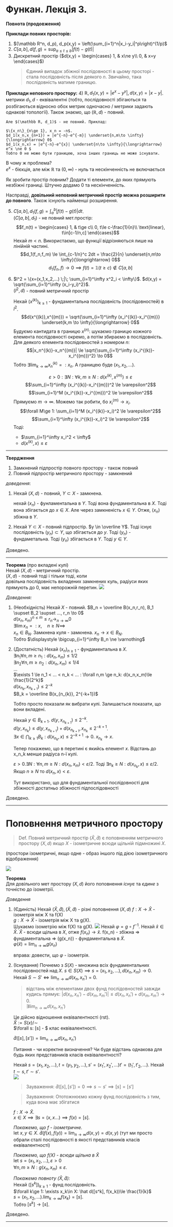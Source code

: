 # Функан. Лекція 3. 
**Повнота (продовження)**

**Приклади повних просторів:**

1) $(\mathbb R^n, d_p), d_p(x,y) = \left(\sum_{i=1}^n|x_i-y_i|^p\right)^(1/p)$
2) $C[a,b], d(f,g) = \sup_{a\le t\le b} |f(t) - g(t)|$
3) Дискретний простір ($d(x,y) = \begin{cases}
    1, & x\ne y\\
    0, & x=y
\end{cases}$)  
    > Єдиний випадок збіжної послідовності в цьому просторі - стала послідовність після деякого $n$. Звичайно, така послідовність матиме границю.

**Приклади неповного простору:**
4) $\mathbb R, d_1(x,y) = |e^x-y^y|, d(x,y) = |x-y|$.  
    метрики $d_1, d$ - еквівалентні (тобто, послідовності збігаються та розбігаються відносно обох метрик одночасно / метрики задають однакові топології). Також знаємо, що $(\mathbb R, d)$ - повний.

    Але $(\mathbb R, d_1)$ - не повний. Приклад:

    $\{x_n\}_{n\ge 1}, x_n = -n$.  
    $d_1(x_n,x_{n+1}) = |e^{-n}-e^{-m}| \underset{n,m\to \infty}{\longrightarrow} 0$ 
    $d_1(x_n,x) = |e^{-n}-e^{x}| \underset{n\to \infty}{\longrightarrow} e^x \ne 0 $  
    Тобто 0 не може бути границею, хоча інших границь не може існувати.

В чому ж проблема?  
$e^x$ - бієкція, але між $\mathbb R$ та $(0,\infty)$ - нуль та нескінченність не включається

Як зробити простір повним? Додати ті елементи, до яких прямують незбіжні границі. Штучно додамо 0 та нескінченність.

Насправді, **довільний неповний метричний простір можна розширити до повного**. Також існують найменші розширення.


5) $C[a,b], d_1(f,g) = \int_a^b |f(t)-g(t)|dt$.  
    $(C[a,b], d_1)$ - не повний мет.простір:
    $$f_n(t) = \begin{cases}
        1, & t\ge c\\
        0, t\le c-\frac{1}{n}\\
        \text{linear}, t\in[c-1/n,c] 
    \end{cases}$$
    Нехай $m<n$. Використаємо, що функції відрізняються лише на лінійній частині.
    $$d_1(f_n,f_m) \le \int_{c-1/n}^c 2dt = \frac{2}{n} \underset{n,m\to \infty}{\longrightarrow} 0$$
    $$d_1(f_n,f) \to 0 \implies f(t)=\mathbb{1}(t \ge c) \notin C[a,b]$$

6) $l^2 = \{x=(x_1,x_2,...) \;|\; \sum_{i=1}^\infty x^2_i < \infty\}$.
    $d(x,y) = \sqrt{\sum_{i=1}^\infty (x_i-y_i)^2}$.  
    $(l^2, d)$ - повний метричний простір

    Нехай $(x^{(k)})_{k\ge 1}$ - фундаментальна послідовність (послідовностей) в $l^2$.
    $$d(x^{(k)},x^{(m)}) = \sqrt{\sum_{i=1}^\infty (x_i^{(k)}-x_i^{(m)}} \underset{k,m \to \infty}{\longrightarrow} 0$$
    Будуємо кантидата в границю $x^{(n)}$: шукаємо границю кожного елемента послідовності окремо, а потім збираємо в послідовність. Для деякого елемента послідовностей з номером $n$:
    $$|x_n^{(k)}-x_n^{(m)}| \le \sqrt{\sum_{i=1}^\infty (x_i^{(k)}-x_i^{(m)})^2} \to 0$$
    Тобто $\exists \lim_{k\to\infty} x^{(k)}_n =: x_n$. А границею буде $(x_1, x_2, ...)$.

    $$\varepsilon>0: \exists N: \forall k,m\ge N: d(x^{(k)},x^{(m)}) \le \varepsilon$$
    $$\sum_{i=1}^\infty (x_i^{(k)}-x_i^{(m)})^2 \le \varepsilon^2$$
    $$\sum_{i=1}^M (x_i^{(k)}-x_i^{(m)})^2 \le \varepsilon^2$$
    Прямуємо $m \to \infty$. Можемо так робити, бо $x_i^{(m)} \to x_i$.
    $$\forall M\ge 1: \sum_{i=1}^M (x_i^{(k)}-x_i)^2 \le \varepsilon^2$$
    $$\sum_{i=1}^\infty (x_i^{(k)}-x_i)^2 \le \varepsilon^2$$
    Тоді:
    - $\sum_{i=1}^\infty x_i^2 < \infty$
    - $d(x^{(k)},x)\le \varepsilon$

---

**Твердження**
1) Замкнений підпростір повного простору - також повний
2) Повний підпростір метричного простору - замкнений

*доведення*:
1) Нехай $(X, d)$ - повний, $Y\subset X$ - замкнена.

    нехай $(x_n)$ - фунламентальна в $Y$. Тоді вона фундаментальна в $X$. Тоді вона збігається до $x\in X$. Але через замкненість $x\in Y$. Отже, $(x_n)$ збіжна в $Y$.

2) Нехай $Y \subset X$ - повний підпростір. $y \in \overline Y$. Тоді існує послідовність $(y_n) \subset Y$, що збігається до $y$. Тоді $(y_n)$ - фундаметальна. Тоді $(y_n)$ збігається в $Y$. Тоді $y\in Y$.

Доведено.

---

**Теорема** (про вкладені кулі)  
Нехай $(X,d)$ - метричний простір.  
$(X,d)$ - повний тоді і тільки тоді, коли  
довільна послідовність вкладених замкнених куль, радіуси яких прямують до 0, має непорожній перетин.
![](l3_2.png)

*Доведення:*  
1) (Необхідність) Нехай $X$ - повний.
    $B_n = \overline B(x_n,r_n), B_1 \supset B_2 \supset ..., r_n \to 0$  
    $d(x_n, x_m)^{n\le m} \le r_n \longrightarrow_{n\to\infty} 0$  
    $\exists \lim x_n =: x, \quad n \ge N \implies$  
    $x_n \in B_N$. Замкнена куля - замкнена. $x_n \to x \in B_N$.  
    Тобто $\displaystyle \bigcup_{i=1}^\infty B_n \ne \varnothing$  

2) (Достатність) Нехай $(x_n)_{n\ge1}$ - фундаментальна в $X$.  
    $\exists n_1 \forall n,m \ge n_1: d(x_n,x_m)\le 1/2$  
    $\exists n_2 \forall n,m \ge n_2: d(x_n,x_m)\le 1/4$  
    ...  
    $\exists 1 \le n_1 < ... < n_k < ... : \forall n,m \ge n_k: d(x_n,x_m)\le \frac{1}{2^k}$  
    $d(x_{n_k}, x_{n_{k+1}}) \le 2^{-k}$  
    $B_k = \overline B(x_{n_{k}}, 2^{-k+1})$

    Тобто просто показали як вибрати кулі. Залишається показати, що вони вкладені.

    Нехай $y \in B_{k+1}$. $d(y, x_{n_{k+1}}) \le 2^{-k}$.  
    $d(y,x_{n_k}) \le d(y, x_{n_{k+1}}) + d(x_{n_{k+1}}, x_{n_k} \le 2^{-k+1}$.  
    $\exists x \in \bigcap_{k\ge 1} B_k: d(x_{n_k},x)\le 2^{-k+1} \to 0$. $x_{n_k} \to x$.

    Тепер покажемо, що в перетині є якийсь елемент $x$. Відстань до x_n_k менше радіуса n-ї кулі.

    $\varepsilon >0. \exists N: \forall n,m \ge N: d(x_n,x_m) < \varepsilon /2$. Тоді $\exists n_k \ge N: d(x_{n_k}, x) \le \varepsilon /2$.  
    Якщо $n\ge N$ то $d(x_n, x) < \varepsilon$.

    Тут використано, що для фундаментальної послідовності для збіжності достатньо збіжності підпослідовності

Доведено.

---

# Поповнення метричного простору

> Def. Повний метричний простір $(\hat X, \hat d)$ є поповненням метричного простору $(X,d)$ якщо $X$ - ізометричне всюди щільній підмножині $X$.

(простори ізометричні, якщо одне - образ іншого під дією ізометричного відображення)

![](l3_3.png)

**Теорема**  
Для довільного мет простору $(X, d)$ його поповнення *існує* та *єдине* з точністю до ізометрії.

*Доведення*  
1. (Єдиність) Нехай $(\hat X, \hat d), (\tilde X, \tilde d)$ - різні поповнення $(X,d)$
    $f: X\to \hat X$ - ізометрія між X та f(X)  
    $g: X \to \tilde X$ - ізометрія між X та g(X).  
    Шукаємо ізометрію між f(X) та g(X).
    ![](l3_4.png)
    Нехай $\varphi = g \circ f^{-1}$.
    Нехай $\hat x \in \hat X$. $\hat X$ - всюди щільна в $X$, отже $f(x_n) \to \hat x$. f(x_n) - збіжна => фундаментальна => (g(x_n)) - фундаментальна в $\tilde X$.  
    $\varphi(\hat x) = \lim_{n\to\infty} g(x_n)$

    вправа: довести, що $\varphi$ - ізометрія.

2. (Існування)  Почнемо з $S(X)$ - множина всіх фундаментальних послідовностей над $X$. $s\in S(X) \implies s=(x_1,x_2,...), d(x_n,x_m) \to 0$.  
    Нехай $S \sim S' \iff \lim_{n\to\infty} d(x_n, x_n') = 0$.
    > відстань між елементами двох фунд послідовностей завжди кудись прямує: $|d(x_n, x_n') - d(x_m,x_m')| \le d(x_n, x_n') + d(x_m,x_m') \to 0$.  
    > $\exists \lim_{n\to\infty} d(x_n, x_n')$

    Це дійсно відношення еквівалентності (rst).  
    $\hat X := S(x) / \sim$  
    $\forall s: [s] - $ клас еквівалентності.

    $\hat d([s],[s']) = \lim_{n\to\infty} d(x_n, x_n')$  

    Питання - чи коректне визначення? Чи буде відстань однакова для будь яких представників класів еквівалентності?

    Нехай $s=(x_1,x_2,...), t=(y_1, y_2,...), s'=(x_1', x_2', ...) t'=(t_1', t'_2,...)$. Нехай $t\sim s, t' \sim s'$.  
    ![](l3_5.png)

    > Зауваження: $\hat d([s],[s'])=0 \implies s\sim s' \implies [s]=[s']$

    > Зауваження: Ототожнюємо кожну фунд послідовність з тим, куда вона має збігатися

    $f: X \to \hat X$.  
    $x\in X \implies \exists s=(x,x...) \implies f(x) = [s]$.  
    
    *Покажемо, що f - ізометричне.*  
    let $x,y \in X$. $\hat d(f(x), f(y)) = \lim_{n\to\infty} d(x,y) = d(x,y)$ (тут ми просто обрали сталі послідовності в якості представників класів еквівалентності)

    *Покажемо, що f(X) - всюди щільна в $\hat X$*  
    let $s=(x_1, x_2,...), \varepsilon>0$  
    $\forall n,m \ge N: g(x_n, x_m) \le \varepsilon$.  

    *Покажемо повноту $(\hat X, \hat d)$:*  
    Нехай $([s^k])_{k\ge 1}$ - фунд послідовність.  
    $\forall k\ge 1: \exists x_k\in X: \hat d([s^k], f(x_k))\le \frac{1}{k}$  
    $s = (x_1, x_2, ...). \lim_{k\to \infty} f(x_k) = [s]$.  
    Тобто $[s^k] \to [s]$.

Доведено.

---





